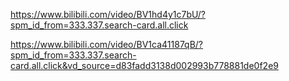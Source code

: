 https://www.bilibili.com/video/BV1hd4y1c7bU/?spm_id_from=333.337.search-card.all.click

https://www.bilibili.com/video/BV1ca41187qB/?spm_id_from=333.337.search-card.all.click&vd_source=d83fadd3138d002993b778881de0f2e9